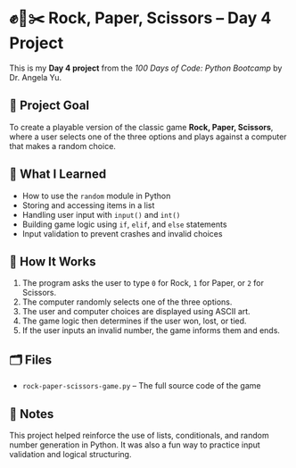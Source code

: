 # ✊📄✂️ Rock, Paper, Scissors – Day 4 Project

This is my **Day 4 project** from the *100 Days of Code: Python Bootcamp* by Dr. Angela Yu.

## 🎯 Project Goal

To create a playable version of the classic game **Rock, Paper, Scissors**, where a user selects one of the three options and plays against a computer that makes a random choice.

## 🧠 What I Learned

- How to use the `random` module in Python
- Storing and accessing items in a list
- Handling user input with `input()` and `int()`
- Building game logic using `if`, `elif`, and `else` statements
- Input validation to prevent crashes and invalid choices

## 🚀 How It Works

1. The program asks the user to type `0` for Rock, `1` for Paper, or `2` for Scissors.
2. The computer randomly selects one of the three options.
3. The user and computer choices are displayed using ASCII art.
4. The game logic then determines if the user won, lost, or tied.
5. If the user inputs an invalid number, the game informs them and ends.

## 🗂️ Files

- `rock-paper-scissors-game.py` – The full source code of the game

## 📌 Notes

This project helped reinforce the use of lists, conditionals, and random number generation in Python. It was also a fun way to practice input validation and logical structuring.

